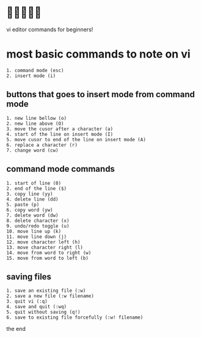 # **:star2::star2::star2::star2::star2:**
vi editor commands for beginners!

# most basic commands to note on vi

    1. command mode (esc)
    2. insert mode (i)

## buttons that goes to insert mode from command mode
    1. new line bellow (o)
    2. new line above (O)
    3. move the cusor after a character (a)
    4. start of the line on insert mode (I)
    5. move cusor to end of the line on insert mode (A)
    6. replace a character (r)
    7. change word (cw)

## command mode commands
    1. start of line (0)
    2. end of the line ($)
    3. copy line (yy)
    4. delete line (dd)
    5. paste (p)
    6. copy word (yw)
    7. delete word (dw)
    8. delete character (x)
    9. undo/redo toggle (u)
    10. move line up (k)
    11. move line down (j)
    12. move character left (h)
    13. move character right (l)
    14. move from word to right (w)
    15. move from word to left (b)

## saving files
    1. save an existing file (:w)
    2. save a new file (:w filename)
    3. quit vi (:q)
    4. save and quit (:wq)
    5. quit without saving (q!)
    6. save to existing file forcefully (:w! filename)

the end
